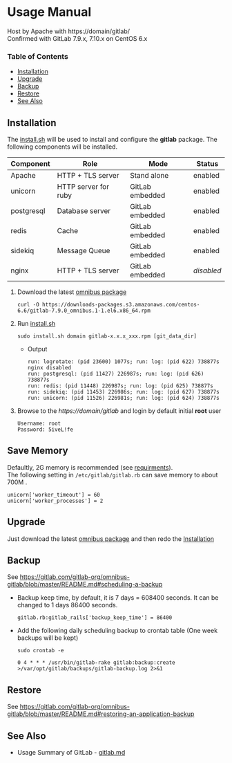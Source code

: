 # Usage Manual
Host by Apache with https://domain/gitlab/  
Confirmed with GitLab 7.9.x, 7.10.x on CentOS 6.x

### Table of Contents
* [Installation](#installation)
* [Upgrade](#upgrade)
* [Backup](#backup)
* [Restore](#restore)
* [See Also](#see-also)

## Installation

The [install.sh](scripts/install.sh) will be used to install and configure the **gitlab** package. The following components will be installed.

| Component | Role | Mode | Status |
|--------------|-----------------------|-------------------|-----------|
| Apache       | HTTP + TLS server     | Stand alone       | enabled   |
| unicorn      | HTTP server for ruby  | GitLab embedded   | enabled   |
| postgresql   | Database server       | GitLab embedded   | enabled   |
| redis        | Cache                 | GitLab embedded   | enabled   |
| sidekiq      | Message Queue         | GitLab embedded   | enabled   |
| nginx        | HTTP + TLS server     | GitLab embedded   | *disabled* |

1. Download the latest [omnibus package][archives]

    ```
    curl -O https://downloads-packages.s3.amazonaws.com/centos-6.6/gitlab-7.9.0_omnibus.1-1.el6.x86_64.rpm
    ```

1. Run [install.sh](scripts/install.sh)

    ```
    sudo install.sh domain gitlab-x.x.x_xxx.rpm [git_data_dir]
    ```
    * Output
    
        ```
        run: logrotate: (pid 23600) 1077s; run: log: (pid 622) 738877s
        nginx disabled
        run: postgresql: (pid 11427) 226987s; run: log: (pid 626) 738877s
        run: redis: (pid 11448) 226987s; run: log: (pid 625) 738877s
        run: sidekiq: (pid 11453) 226986s; run: log: (pid 627) 738877s
        run: unicorn: (pid 11526) 226981s; run: log: (pid 624) 738877s
        ```

1. Browse to the *https://domain/gitlab* and login by default initial **root** user

    ```
    Username: root
    Password: 5iveL!fe
    ```

## Save Memory

Defaultly, 2G memory is recommended (see [requirments](http://doc.gitlab.com/ce/install/requirements.html#memory)).  
The following setting in `/etc/gitlab/gitlab.rb` can save memory to about 700M .

    unicorn['worker_timeout'] = 60
    unicorn['worker_processes'] = 2

## Upgrade

Just download the latest [omnibus package][archives] and then redo the [Installation](#installation)

## Backup
See https://gitlab.com/gitlab-org/omnibus-gitlab/blob/master/README.md#scheduling-a-backup

* Backup keep time, by default, it is 7 days = 608400 seconds. It can be changed to 1 days 86400 seconds.

    ```
    gitlab.rb:gitlab_rails['backup_keep_time'] = 86400
    ```

* Add the following daily scheduling backup to crontab table (One week backups will be kept)

    ```
    sudo crontab -e
    ```
    ```
    0 4 * * * /usr/bin/gitlab-rake gitlab:backup:create >/var/opt/gitlab/backups/gitlab-backup.log 2>&1
    ```

## Restore
See https://gitlab.com/gitlab-org/omnibus-gitlab/blob/master/README.md#restoring-an-application-backup

## See Also

* Usage Summary of GitLab - [gitlab.md](./doc/gitlab.md)

[archives]: https://about.gitlab.com/downloads/archives/
